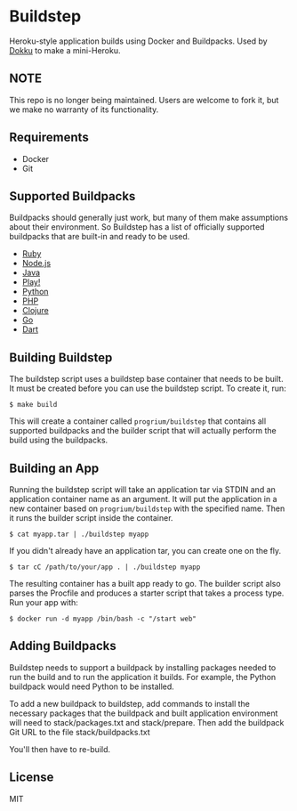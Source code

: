 # Buildstep

Heroku-style application builds using Docker and Buildpacks. Used by [Dokku](https://github.com/progrium/dokku) to make a mini-Heroku.

## NOTE

This repo is no longer being maintained. Users are welcome to fork it, but we make no warranty of its functionality.

## Requirements

 * Docker
 * Git

## Supported Buildpacks

Buildpacks should generally just work, but many of them make assumptions about their environment. So Buildstep has a list of officially supported buildpacks that are built-in and ready to be used.

 * [Ruby](https://github.com/heroku/heroku-buildpack-ruby)
 * [Node.js](https://github.com/heroku/heroku-buildpack-nodejs)
 * [Java](https://github.com/heroku/heroku-buildpack-java)
 * [Play!](https://github.com/heroku/heroku-buildpack-play)
 * [Python](https://github.com/heroku/heroku-buildpack-python)
 * [PHP](https://github.com/heroku/heroku-buildpack-php.git)
 * [Clojure](https://github.com/heroku/heroku-buildpack-clojure.git)
 * [Go](https://github.com/kr/heroku-buildpack-go.git)
 * [Dart](https://github.com/igrigorik/heroku-buildpack-dart.git)

## Building Buildstep

The buildstep script uses a buildstep base container that needs to be built. It must be created before
you can use the buildstep script. To create it, run:

    $ make build

This will create a container called `progrium/buildstep` that contains all supported buildpacks and the
builder script that will actually perform the build using the buildpacks.

## Building an App

Running the buildstep script will take an application tar via STDIN and an application container name as
an argument. It will put the application in a new container based on `progrium/buildstep` with the specified name. 
Then it runs the builder script inside the container. 

    $ cat myapp.tar | ./buildstep myapp
    
If you didn't already have an application tar, you can create one on the fly.

    $ tar cC /path/to/your/app . | ./buildstep myapp

The resulting container has a built app ready to go. The builder script also parses the Procfile and produces
a starter script that takes a process type. Run your app with:

    $ docker run -d myapp /bin/bash -c "/start web"

## Adding Buildpacks

Buildstep needs to support a buildpack by installing packages needed to run the build and to run the application
it builds. For example, the Python buildpack would need Python to be installed.

To add a new buildpack to buildstep, add commands to install the necessary packages that the buildpack and built
application environment will need to stack/packages.txt and stack/prepare. Then add the buildpack Git URL to the file stack/buildpacks.txt

You'll then have to re-build.

## License

MIT
